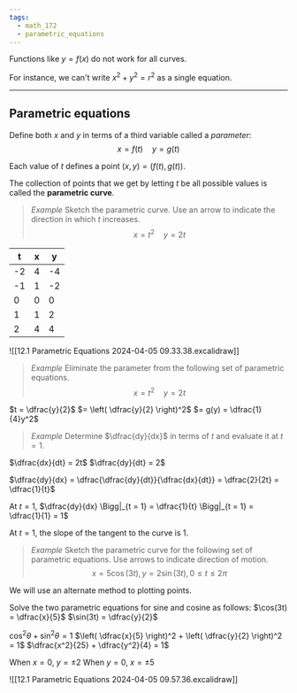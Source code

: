 ```yaml
---
tags:
  - math_172
  - parametric_equations
---
```


Functions like $y = f(x)$ do not work for all curves.

For instance, we can't write $x^2 + y^2 = r^2$ as a single equation.

---

## Parametric equations

Define both $x$ and $y$ in terms of a third variable called a *parameter*:
$$ x = f(t) \quad y = g(t) $$

Each value of $t$ defines a point $(x, y) = (f(t), g(t))$.

The collection of points that we get by letting $t$ be all possible values is called the **parametric curve**.

> *Example*
> Sketch the parametric curve. Use an arrow to indicate the direction in which $t$ increases.
> $$ x = t^2 \quad y = 2t $$

| t   | x   | y   |
| --- | --- | --- |
| -2  | 4   | -4  |
| -1  | 1   | -2  |
| 0   | 0   | 0   |
| 1   | 1   | 2   |
| 2   | 4   | 4    |

![[12.1 Parametric Equations 2024-04-05 09.33.38.excalidraw]]

> *Example*
> Eliminate the parameter from the following set of parametric equations.
> $$ x = t^2 \quad y = 2t $$

$t = \dfrac{y}{2}$
$= \left( \dfrac{y}{2} \right)^2$
$= g(y) = \dfrac{1}{4}y^2$

> *Example*
> Determine $\dfrac{dy}{dx}$ in terms of $t$ and evaluate it at $t = 1$.

$\dfrac{dx}{dt} = 2t$
$\dfrac{dy}{dt} = 2$

$\dfrac{dy}{dx} = \dfrac{\dfrac{dy}{dt}}{\dfrac{dx}{dt}} = \dfrac{2}{2t} = \dfrac{1}{t}$

At $t = 1$, $\dfrac{dy}{dx} \Bigg|_{t = 1} = \dfrac{1}{t} \Bigg|_{t = 1} = \dfrac{1}{1} = 1$

At $t = 1$, the slope of the tangent to the curve is 1.

> *Example*
> Sketch the parametric curve for the following set of parametric equations. Use arrows to indicate direction of motion.
> $$ x = 5 \cos(3t), y = 2\sin(3t), 0 \leq t \leq 2 \pi $$

We will use an alternate method to plotting points.

Solve the two parametric equations for sine and cosine as follows:
$\cos(3t) = \dfrac{x}{5}$
$\sin(3t) = \dfrac{y}{2}$

$\cos^2 \theta + \sin^2 \theta = 1$
$\left( \dfrac{x}{5} \right)^2 + \left( \dfrac{y}{2} \right)^2 = 1$
$\dfrac{x^2}{25} + \dfrac{y^2}{4} = 1$

When $x = 0$, $y = \pm 2$
When $y = 0$, $x = \pm 5$

![[12.1 Parametric Equations 2024-04-05 09.57.36.excalidraw]]